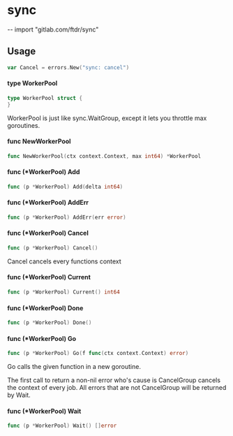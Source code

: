 # sync
--
    import "gitlab.com/ftdr/sync"


## Usage

```go
var Cancel = errors.New("sync: cancel")
```

#### type WorkerPool

```go
type WorkerPool struct {
}
```

WorkerPool is just like sync.WaitGroup, except it lets you throttle max
goroutines.

#### func  NewWorkerPool

```go
func NewWorkerPool(ctx context.Context, max int64) *WorkerPool
```

#### func (*WorkerPool) Add

```go
func (p *WorkerPool) Add(delta int64)
```

#### func (*WorkerPool) AddErr

```go
func (p *WorkerPool) AddErr(err error)
```

#### func (*WorkerPool) Cancel

```go
func (p *WorkerPool) Cancel()
```
Cancel cancels every functions context

#### func (*WorkerPool) Current

```go
func (p *WorkerPool) Current() int64
```

#### func (*WorkerPool) Done

```go
func (p *WorkerPool) Done()
```

#### func (*WorkerPool) Go

```go
func (p *WorkerPool) Go(f func(ctx context.Context) error)
```
Go calls the given function in a new goroutine.

The first call to return a non-nil error who's cause is CancelGroup cancels the
context of every job. All errors that are not CancelGroup will be returned by
Wait.

#### func (*WorkerPool) Wait

```go
func (p *WorkerPool) Wait() []error
```

